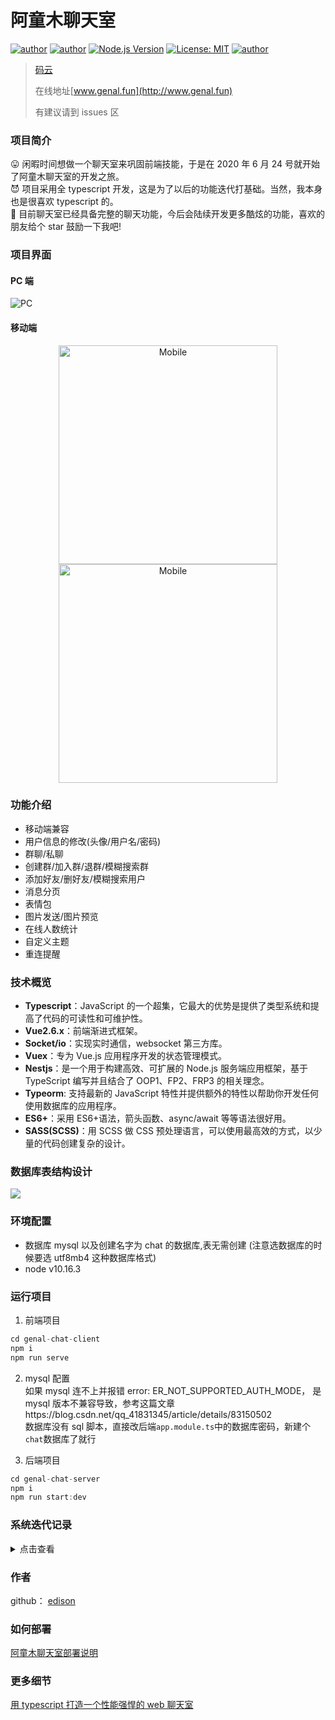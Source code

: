 # 阿童木聊天室

[![author](https://img.shields.io/badge/author-genaller-blue.svg)](https://github.com/genaller)
[![author](https://img.shields.io/github/languages/top/genaller/genal-chat)](https://github.com/genaller/genal-chat)
[![Node.js Version](https://img.shields.io/badge/node.js-10.16.3-blue.svg)](http://nodejs.org/download)
[![License: MIT](https://img.shields.io/badge/License-MIT-blue.svg)](https://github.com/genaller/genal-chat/blob/master/LICENSE)
[![author](https://img.shields.io/github/stars/genaller/genal-chat?style=social)](https://github.com/genaller/genal-chat)

> [码云](https://gitee.com/edison_dec/genal-chat)<br>
>
> 在线地址[www.genal.fun](http://www.genal.fun)<br>
>
> 有建议请到 issues 区

### 项目简介

😛 闲暇时间想做一个聊天室来巩固前端技能，于是在 2020 年 6 月 24 号就开始了阿童木聊天室的开发之旅。<br>
😈 项目采用全 typescript 开发，这是为了以后的功能迭代打基础。当然，我本身也是很喜欢 typescript 的。<br>
🧐 目前聊天室已经具备完整的聊天功能，今后会陆续开发更多酷炫的功能，喜欢的朋友给个 star 鼓励一下我吧!<br>

### 项目界面

#### PC 端

<img src="./assets/v6_pc.png" alt="PC" style="max-width:800px" />

#### 移动端

<p align="center">
  <img src="./assets/v6_m1.png" alt="Mobile" width="350"/><img src="./assets/v6_m2.png" alt="Mobile" width="350"  hspace="50"/>
</p>

### 功能介绍

- 移动端兼容
- 用户信息的修改(头像/用户名/密码)
- 群聊/私聊
- 创建群/加入群/退群/模糊搜索群
- 添加好友/删好友/模糊搜索用户
- 消息分页
- 表情包
- 图片发送/图片预览
- 在线人数统计
- 自定义主题
- 重连提醒

### 技术概览

- **Typescript**：JavaScript 的一个超集，它最大的优势是提供了类型系统和提高了代码的可读性和可维护性。
- **Vue2.6.x**：前端渐进式框架。
- **Socket/io**：实现实时通信，websocket 第三方库。
- **Vuex**：专为 Vue.js 应用程序开发的状态管理模式。
- **Nestjs**：是一个用于构建高效、可扩展的 Node.js 服务端应用框架，基于 TypeScript 编写并且结合了 OOP1、FP2、FRP3 的相关理念。
- **Typeorm**: 支持最新的 JavaScript 特性并提供额外的特性以帮助你开发任何使用数据库的应用程序。
- **ES6+**：采用 ES6+语法，箭头函数、async/await 等等语法很好用。
- **SASS(SCSS)**：用 SCSS 做 CSS 预处理语言，可以使用最高效的方式，以少量的代码创建复杂的设计。

### 数据库表结构设计

![](./assets/database.png)

### 环境配置

- 数据库 mysql 以及创建名字为 chat 的数据库,表无需创建 (注意选数据库的时候要选 utf8mb4 这种数据库格式)
- node v10.16.3

### 运行项目

1. 前端项目

```js
cd genal-chat-client
npm i
npm run serve
```

2. mysql 配置<br>
   如果 mysql 连不上并报错 error: ER_NOT_SUPPORTED_AUTH_MODE， 是 mysql 版本不兼容导致，参考这篇文章https://blog.csdn.net/qq_41831345/article/details/83150502<br>
   数据库没有 sql 脚本，直接改后端`app.module.ts`中的数据库密码，新建个`chat`数据库了就行

3. 后端项目

```js
cd genal-chat-server
npm i
npm run start:dev
```

### 系统迭代记录

<details>
<summary>点击查看</summary>

### v1.0.0

##### 功能

- 新增用户
- 新增群
- 群聊

##### v1.0.0 界面

![](./assets/1.png)

### v2.0.0

##### 功能

- 群聊/私聊
- 创建群/加入群聊/模糊搜索群
- 添加好友/模糊搜索好友
- 更改用户名/头像上传
- 表情包
- 消息分页

##### v2.0.0 界面

![](./assets/2.png)

### v3.0.0

##### 功能

- 群聊/私聊
- 创建群/加入群聊/模糊搜索群
- 添加好友/模糊搜索好友
- 图片上传/粘贴发送图片/图片预览
- 更改用户名/头像上传
- 表情包
- 消息分页

##### v3.0.0 界面

同 v2.0.0

### v4.0.0

##### 功能

- 群聊/私聊
- 创建群/加入群聊/模糊搜索群
- 添加好友/模糊搜索好友
- 图片上传/粘贴发送图片/图片预览
- 更改用户名/头像上传
- 表情包
- 消息分页
- 移动端兼容

##### v4.0.0 界面

同 v2.0.0

### v5.0.0

##### 功能

- 群聊/私聊
- 创建群/加入群聊/退群/模糊搜索群
- 添加好友/删好友/模糊搜索好友
- 图片上传/粘贴发送图片/图片预览
- 更改用户名/头像上传
- 表情包
- 消息分页
- 移动端兼容
- 在线人数统计
- 重连提醒

##### v5.0.0 界面

![](./assets/v5_pc.png)

### v6.0.0

##### 功能

- 移动端兼容
- 用户信息的修改(头像/用户名/密码)
- 群聊/私聊
- 创建群/加入群/退群/模糊搜索群
- 添加好友/删好友/模糊搜索用户
- 消息分页
- 表情包
- 图片发送/图片预览
- 在线人数统计
- 自定义主题
- 重连提醒

##### v6.0.0 界面

![](./assets/v6_pc.png)

</details>

### 作者

github： [edison](https://github.com/genaller)

### 如何部署

[阿童木聊天室部署说明](./阿童木聊天室部署说明.md)

### 更多细节

[用 typescript 打造一个性能强悍的 web 聊天室](https://github.com/genaller/strong-frontend/blob/master/learnNode/nest/%E8%81%8A%E5%A4%A9%E5%AE%A4/%E7%94%A8typescript%E6%89%93%E9%80%A0%E4%B8%80%E4%B8%AA%E6%80%A7%E8%83%BD%E5%BC%BA%E6%82%8D%E7%9A%84web%E8%81%8A%E5%A4%A9%E5%AE%A4.md)
